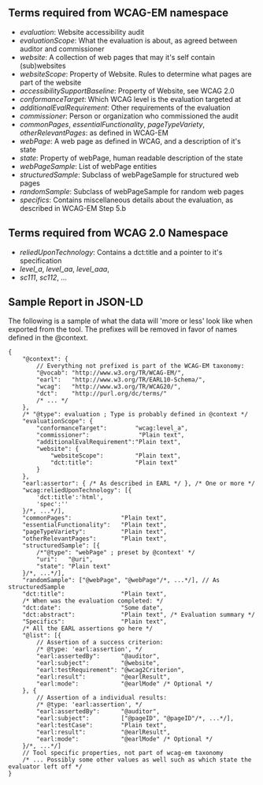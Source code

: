 ## Terms required from WCAG-EM namespace

- *evaluation*: Website accessibility audit
- *evaluationScope*: What the evaluation is about, as agreed between auditor and commissioner
- *website*: A collection of web pages that may it's self contain (sub)websites
- *websiteScope*: Property of Website. Rules to determine what pages are part of the website
- *accessibilitySupportBaseline*: Property of Website, see WCAG 2.0
- *conformanceTarget*: Which WCAG level is the evaluation targeted at
- *additionalEvalRequirement*: Other requirements of the evaluation
- *commissioner*: Person or organization who commissioned the audit
- *commonPages*, *essentialFunctionality*, *pageTypeVariety*, *otherRelevantPages*: as defined in WCAG-EM
- *webPage*: A web page as defined in WCAG, and a description of it's state
- *state*: Property of webPage, human readable description of the state
- *webPageSample*: List of webPage entities
- *structuredSample*: Subclass of webPageSample for structured web pages
- *randomSample*: Subclass of webPageSample for random web pages
- *specifics*: Contains miscellaneous details about the evaluation, as described in WCAG-EM Step 5.b
 
## Terms required from WCAG 2.0 Namespace

- *reliedUponTechnology*: Contains a dct:title and a pointer to it's specification
- *level_a*, *level_aa*, *level_aaa*, 
- *sc111*, *sc112*, ...


## Sample Report in JSON-LD
The following is a sample of what the data will 'more or less' look like when exported from the tool. The prefixes will be removed in favor of names defined in the @context.

    {
        "@context": {
            // Everything not prefixed is part of the WCAG-EM taxonomy: 
            "@vocab": "http://www.w3.org/TR/WCAG-EM/",
            "earl":   "http://www.w3.org/TR/EARL10-Schema/",
            "wcag":   "http://www.w3.org/TR/WCAG20/",
            "dct":    "http://purl.org/dc/terms/"
            /* ... */
        },
        /* "@type": evaluation ; Type is probably defined in @context */
        "evaluationScope": {
            "conformanceTarget":        "wcag:level_a",
            "commissioner":              "Plain text",
            "additionalEvalRequirement":"Plain text",
            "website": {
                "websiteScope":         "Plain text",
                "dct:title":            "Plain text"
            }
        },
        "earl:assertor": { /* As described in EARL */ }, /* One or more */
        "wcag:reliedUponTechnology": [{
            'dct:title':'html',
            'spec':''
        }/*, ...*/],
        "commonPages":              "Plain text",
        "essentialFunctionality":   "Plain text",
        "pageTypeVariety":          "Plain text",
        "otherRelevantPages":       "Plain text",
        "structuredSample": [{
            /*"@type": "webPage" ; preset by @context' */
            "uri":   "@uri",
            "state": "Plain text"
        }/*, ...*/],
        "randomSample": ["@webPage", "@webPage"/*, ...*/], // As structuredSample
        "dct:title":                "Plain text",
        /* When was the evaluation completed: */
        "dct:date":                 "Some date",
        "dct:abstract":             "Plain text", /* Evaluation summary */
        "Specifics":                "Plain text",
        /* All the EARL assertions go here */
        "@list": [{
            // Assertion of a success criterion: 
            /* @type: 'earl:assertion', */
            "earl:assertedBy":      "@auditor",
            "earl:subject":         "@website",
            "earl:testRequirement": "@wcag2Criterion",
            "earl:result":          "@earlResult",
            "earl:mode":            "@earlMode" /* Optional */
        }, {
            // Assertion of a individual results: 
            /* @type: 'earl:assertion', */
            "earl:assertedBy":      "@auditor",
            "earl:subject":         ["@pageID", "@pageID"/*, ...*/],
            "earl:testCase":        "Plain text",
            "earl:result":          "@earlResult",
            "earl:mode":            "@earlMode" /* Optional */
        }/*, ...*/]
        // Tool specific properties, not part of wcag-em taxonomy
        /* ... Possibly some other values as well such as which state the evaluator left off */
    }

